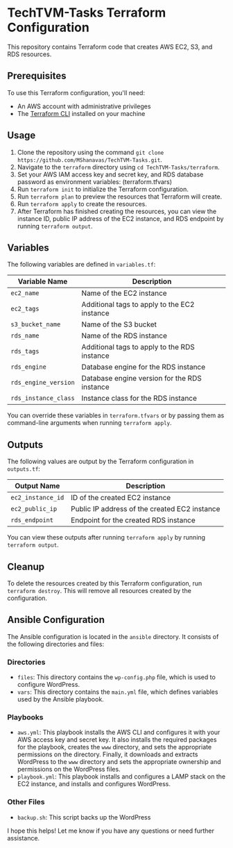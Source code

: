 # **TechTVM-Tasks Terraform Configuration**

This repository contains Terraform code that creates AWS EC2, S3, and RDS resources. 

## Prerequisites

To use this Terraform configuration, you'll need:

- An AWS account with administrative privileges
- The [Terraform CLI](https://www.terraform.io/downloads.html) installed on your machine

## Usage

1. Clone the repository using the command `git clone https://github.com/MShanavas/TechTVM-Tasks.git`.
2. Navigate to the `terraform` directory using `cd TechTVM-Tasks/terraform`.
3. Set your AWS IAM access key and secret key, and RDS database password as environment variables: (terraform.tfvars) 
4. Run `terraform init` to initialize the Terraform configuration.
5. Run `terraform plan` to preview the resources that Terraform will create.
6. Run `terraform apply` to create the resources.
7. After Terraform has finished creating the resources, you can view the instance ID, public IP address of the EC2 instance, and RDS endpoint by running `terraform output`.

## Variables

The following variables are defined in `variables.tf`:

| Variable Name | Description |
| ------------- | ----------- |
| `ec2_name` | Name of the EC2 instance |
| `ec2_tags` | Additional tags to apply to the EC2 instance |
| `s3_bucket_name` | Name of the S3 bucket |
| `rds_name` | Name of the RDS instance |
| `rds_tags` | Additional tags to apply to the RDS instance |
| `rds_engine` | Database engine for the RDS instance |
| `rds_engine_version` | Database engine version for the RDS instance |
| `rds_instance_class` | Instance class for the RDS instance |

You can override these variables in `terraform.tfvars` or by passing them as command-line arguments when running `terraform apply`.

## Outputs

The following values are output by the Terraform configuration in `outputs.tf`:

| Output Name | Description |
| ----------- | ----------- |
| `ec2_instance_id` | ID of the created EC2 instance |
| `ec2_public_ip` | Public IP address of the created EC2 instance |
| `rds_endpoint` | Endpoint for the created RDS instance |

You can view these outputs after running `terraform apply` by running `terraform output`.

## Cleanup

To delete the resources created by this Terraform configuration, run `terraform destroy`. This will remove all resources created by the configuration. 

## Ansible Configuration

The Ansible configuration is located in the `ansible` directory. It consists of the following directories and files:

### Directories

- `files`: This directory contains the `wp-config.php` file, which is used to configure WordPress.
- `vars`: This directory contains the `main.yml` file, which defines variables used by the Ansible playbook.

### Playbooks

- `aws.yml`: This playbook installs the AWS CLI and configures it with your AWS access key and secret key. It also installs the required packages for the playbook, creates the `www` directory, and sets the appropriate permissions on the directory. Finally, it downloads and extracts WordPress to the `www` directory and sets the appropriate ownership and permissions on the WordPress files.
- `playbook.yml`: This playbook installs and configures a LAMP stack on the EC2 instance, and installs and configures WordPress.

### Other Files

- `backup.sh`: This script backs up the WordPress


I hope this helps! Let me know if you have any questions or need further assistance.
